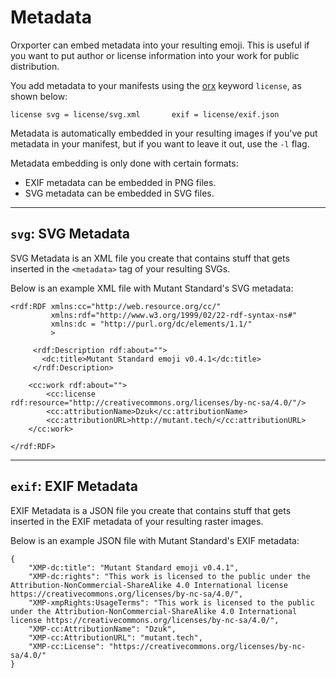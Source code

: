# Metadata

Orxporter can embed metadata into your resulting emoji. This is useful if you want to put author or license information into your work for public distribution.

You add metadata to your manifests using the [orx](orx.md) keyword `license`, as shown below:

```
license svg = license/svg.xml		exif = license/exif.json
```

Metadata is automatically embedded in your resulting images if you've put
metadata in your manifest, but if you want to leave it out, use the `-l` flag.

Metadata embedding is only done with certain formats:

- EXIF metadata can be embedded in PNG files.
- SVG metadata can be embedded in SVG files.

---

## `svg`: SVG Metadata

SVG Metadata is an XML file you create that contains stuff that gets inserted in the `<metadata>` tag of your resulting SVGs.

Below is an example XML file with Mutant Standard's SVG metadata:

```
<rdf:RDF xmlns:cc="http://web.resource.org/cc/"
         xmlns:rdf="http://www.w3.org/1999/02/22-rdf-syntax-ns#"
         xmlns:dc = "http://purl.org/dc/elements/1.1/"
         >

     <rdf:Description rdf:about="">
       <dc:title>Mutant Standard emoji v0.4.1</dc:title>
     </rdf:Description>

    <cc:work rdf:about="">
        <cc:license rdf:resource="http://creativecommons.org/licenses/by-nc-sa/4.0/"/>
        <cc:attributionName>Dzuk</cc:attributionName>
        <cc:attributionURL>http://mutant.tech/</cc:attributionURL>
    </cc:work>

</rdf:RDF>
```

---

## `exif`: EXIF Metadata

EXIF Metadata is a JSON file you create that contains stuff that gets inserted in the EXIF metadata of your resulting raster images.

Below is an example JSON file with Mutant Standard's EXIF metadata:

```
{
    "XMP-dc:title": "Mutant Standard emoji v0.4.1",
    "XMP-dc:rights": "This work is licensed to the public under the Attribution-NonCommercial-ShareAlike 4.0 International license https://creativecommons.org/licenses/by-nc-sa/4.0/",
    "XMP-xmpRights:UsageTerms": "This work is licensed to the public under the Attribution-NonCommercial-ShareAlike 4.0 International license https://creativecommons.org/licenses/by-nc-sa/4.0/",
    "XMP-cc:AttributionName": "Dzuk",
    "XMP-cc:AttributionURL": "mutant.tech",
    "XMP-cc:License": "https://creativecommons.org/licenses/by-nc-sa/4.0/"
}

```
